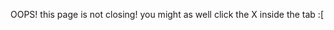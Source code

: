 <script src="/7codes/script.js"></script>
OOPS! this page is not closing! you might as well click the X  inside the tab :[
